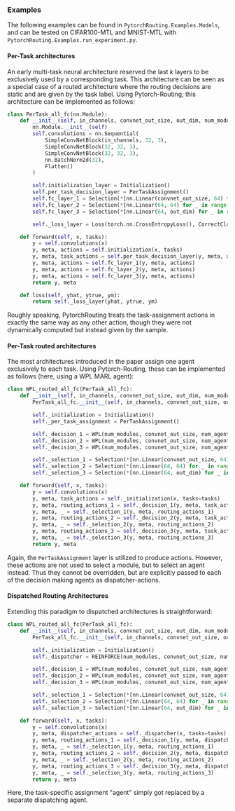### Examples
The following examples can be found in `PytorchRouting.Examples.Models`, and can be tested on CIFAR100-MTL and MNIST-MTL with `PytorchRouting.Examples.run_experiment.py`.

#### Per-Task architectures
An early multi-task neural architecture reserved the last _k_ layers to be exclusively used by a corresponding task. This architecture can be seen as a special case of a routed architecture where the routing decisions are static and are given by the task label. Using Pytorch-Routing, this architecture can be implemented as follows:
```Python
class PerTask_all_fc(nn.Module):
    def __init__(self, in_channels, convnet_out_size, out_dim, num_modules, num_agents,):
        nn.Module.__init__(self)
        self.convolutions = nn.Sequential(
            SimpleConvNetBlock(in_channels, 32, 3),
            SimpleConvNetBlock(32, 32, 3),
            SimpleConvNetBlock(32, 32, 3),
            nn.BatchNorm2d(32),
            Flatten()
        )

        self.initialization_layer = Initialization()
        self.per_task_decision_layer = PerTaskAssignment()
        self.fc_layer_1 = Selection(*[nn.Linear(convnet_out_size, 64) for _ in range(num_modules)])
        self.fc_layer_2 = Selection(*[nn.Linear(64, 64) for _ in range(num_modules)])
        self.fc_layer_3 = Selection(*[nn.Linear(64, out_dim) for _ in range(num_modules)])

        self._loss_layer = Loss(torch.nn.CrossEntropyLoss(), CorrectClassifiedReward(), discounting=1.)

    def forward(self, x, tasks):
        y = self.convolutions(x)
        y, meta, actions = self.initialization(x, tasks)
        y, meta, task_actions = self.per_task_decision_layer(y, meta, actions)
        y, meta, actions = self.fc_layer_1(y, meta, actions)
        y, meta, actions = self.fc_layer_2(y, meta, actions)
        y, meta, actions = self.fc_layer_3(y, meta, actions)
        return y, meta

    def loss(self, yhat, ytrue, ym):
        return self._loss_layer(yhat, ytrue, ym)
```
Roughly speaking, PytorchRouting treats the task-assignment actions in exactly the same way as any other action, though they were not dynamically computed but instead given by the sample.

#### Per-Task routed architectures
The most architectures introduced in the paper assign one agent exclusively to each task. Using Pytorch-Routing, these can be implemented as follows (here, using a WPL MARL agent):
```Python
class WPL_routed_all_fc(PerTask_all_fc):
    def __init__(self, in_channels, convnet_out_size, out_dim, num_modules, num_agents):
        PerTask_all_fc.__init__(self, in_channels, convnet_out_size, out_dim, num_modules, num_agents)

        self._initialization = Initialization()
        self._per_task_assignment = PerTaskAssignment()

        self._decision_1 = WPL(num_modules, convnet_out_size, num_agents=num_agents, policy_storage_type='tabular', additional_reward_func=CollaborationReward(reward_ratio=0.3))
        self._decision_2 = WPL(num_modules, convnet_out_size, num_agents=num_agents, policy_storage_type='tabular', additional_reward_func=CollaborationReward(reward_ratio=0.3))
        self._decision_3 = WPL(num_modules, convnet_out_size, num_agents=num_agents, policy_storage_type='tabular', additional_reward_func=CollaborationReward(reward_ratio=0.3))

        self._selection_1 = Selection(*[nn.Linear(convnet_out_size, 64) for _ in range(num_modules)])
        self._selection_2 = Selection(*[nn.Linear(64, 64) for _ in range(num_modules)])
        self._selection_3 = Selection(*[nn.Linear(64, out_dim) for _ in range(num_modules)])

    def forward(self, x, tasks):
        y = self.convolutions(x)
        y, meta, task_actions = self._initialization(x, tasks=tasks)
        y, meta, routing_actions_1 = self._decision_1(y, meta, task_actions)
        y, meta, _ = self._selection_1(y, meta, routing_actions_1)
        y, meta, routing_actions_2 = self._decision_2(y, meta, task_actions)
        y, meta, _ = self._selection_2(y, meta, routing_actions_2)
        y, meta, routing_actions_3 = self._decision_3(y, meta, task_actions)
        y, meta, _ = self._selection_3(y, meta, routing_actions_3)
        return y, meta
```
Again, the `PerTaskAssignment` layer is utilized to produce actions. However, these actions are not used to select a module, but to select an agent instead. Thus they cannot be overridden, but are explicitly passed to each of the decision making agents as dispatcher-actions.

#### Dispatched Routing Architectures
Extending this paradigm to dispatched architectures is straightforward:
```Python
class WPL_routed_all_fc(PerTask_all_fc):
    def __init__(self, in_channels, convnet_out_size, out_dim, num_modules, num_agents):
        PerTask_all_fc.__init__(self, in_channels, convnet_out_size, out_dim, num_modules, num_agents)

        self._initialization = Initialization()
        self._dispatcher = REINFORCE(num_modules, convnet_out_size, num_agents=num_agents, policy_storage_type='approx',)

        self._decision_1 = WPL(num_modules, convnet_out_size, num_agents=num_agents, policy_storage_type='tabular', additional_reward_func=CollaborationReward(reward_ratio=0.3))
        self._decision_2 = WPL(num_modules, convnet_out_size, num_agents=num_agents, policy_storage_type='tabular', additional_reward_func=CollaborationReward(reward_ratio=0.3))
        self._decision_3 = WPL(num_modules, convnet_out_size, num_agents=num_agents, policy_storage_type='tabular', additional_reward_func=CollaborationReward(reward_ratio=0.3))

        self._selection_1 = Selection(*[nn.Linear(convnet_out_size, 64) for _ in range(num_modules)])
        self._selection_2 = Selection(*[nn.Linear(64, 64) for _ in range(num_modules)])
        self._selection_3 = Selection(*[nn.Linear(64, out_dim) for _ in range(num_modules)])

    def forward(self, x, tasks):
        y = self.convolutions(x)
        y, meta, dispatcher_actions = self._dispatcher(x, tasks=tasks)
        y, meta, routing_actions_1 = self._decision_1(y, meta, dispatcher_actions)
        y, meta, _ = self._selection_1(y, meta, routing_actions_1)
        y, meta, routing_actions_2 = self._decision_2(y, meta, dispatcher_actions)
        y, meta, _ = self._selection_2(y, meta, routing_actions_2)
        y, meta, routing_actions_3 = self._decision_3(y, meta, dispatcher_actions)
        y, meta, _ = self._selection_3(y, meta, routing_actions_3)
        return y, meta
```
Here, the task-specific assignment "agent" simply got replaced by a separate dispatching agent.